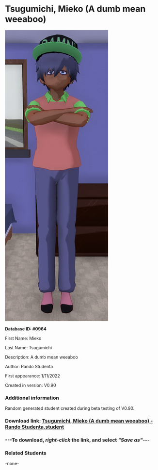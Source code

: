 # Tsugumichi, Mieko (A dumb mean weeaboo)

<img src="../../Files/Images/Tsugumichi, Mieko (A dumb mean weeaboo).png" title="Tsugumichi, Mieko (A dumb mean weeaboo) - Rando Studenta">

**Database ID: #0964**

First Name: Mieko

Last Name: Tsugumichi

Description: A dumb mean weeaboo

Author: Rando Studenta

First appearance: 1/11/2022

Created in version: V0.90

### Additional information

Random generated student created during beta testing of V0.90.

### Download link: <a href="https://raw.githubusercontent.com/Arbiter1223/Daigaku-Gurashi-Custom-Students/master/Files/Student%20Files/Tsugumichi%2C%20Mieko%20(A%20dumb%20mean%20weeaboo)%20-%20Rando%20Studenta.student">Tsugumichi, Mieko (A dumb mean weeaboo) - Rando Studenta.student</a>

### ---**To download, _right-click_ the link, and select _"Save as"_**---

### Related Students

-none-
